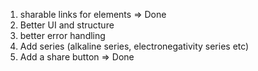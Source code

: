 1. sharable links for elements => Done
2. Better UI and structure
3. better error handling
4. Add series (alkaline series, electronegativity series etc)
5. Add a share button => Done